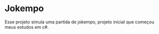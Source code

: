 # Jokempo
Esse projeto simula uma partida de jokempo, projeto inicial que começou meus estudos em c#.
